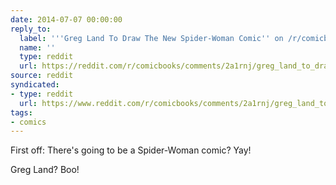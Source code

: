 ```yaml
---
date: 2014-07-07 00:00:00
reply_to:
  label: '''Greg Land To Draw The New Spider-Woman Comic'' on /r/comicbooks'
  name: ''
  type: reddit
  url: https://reddit.com/r/comicbooks/comments/2a1rnj/greg_land_to_draw_the_new_spiderwoman_comic/
source: reddit
syndicated:
- type: reddit
  url: https://www.reddit.com/r/comicbooks/comments/2a1rnj/greg_land_to_draw_the_new_spiderwoman_comic/ciqnzj7/
tags:
- comics
---
```


First off: There's going to be a Spider-Woman comic? Yay!

Greg Land? Boo!